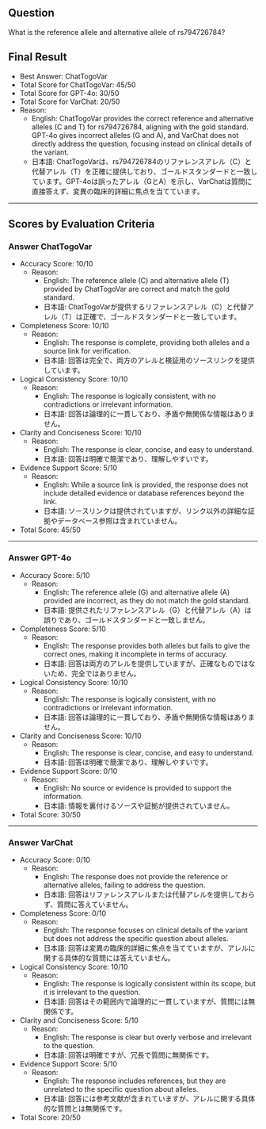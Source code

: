 ## Question

What is the reference allele and alternative allele of rs794726784?

## Final Result

- Best Answer: ChatTogoVar
- Total Score for ChatTogoVar: 45/50
- Total Score for GPT-4o: 30/50
- Total Score for VarChat: 20/50
- Reason:
  - English: ChatTogoVar provides the correct reference and alternative alleles (C and T) for rs794726784, aligning with the gold standard. GPT-4o gives incorrect alleles (G and A), and VarChat does not directly address the question, focusing instead on clinical details of the variant.
  - 日本語: ChatTogoVarは、rs794726784のリファレンスアレル（C）と代替アレル（T）を正確に提供しており、ゴールドスタンダードと一致しています。GPT-4oは誤ったアレル（GとA）を示し、VarChatは質問に直接答えず、変異の臨床的詳細に焦点を当てています。

---

## Scores by Evaluation Criteria

### Answer ChatTogoVar
- Accuracy Score: 10/10
  - Reason: 
    - English: The reference allele (C) and alternative allele (T) provided by ChatTogoVar are correct and match the gold standard.
    - 日本語: ChatTogoVarが提供するリファレンスアレル（C）と代替アレル（T）は正確で、ゴールドスタンダードと一致しています。
- Completeness Score: 10/10
  - Reason: 
    - English: The response is complete, providing both alleles and a source link for verification.
    - 日本語: 回答は完全で、両方のアレルと検証用のソースリンクを提供しています。
- Logical Consistency Score: 10/10
  - Reason: 
    - English: The response is logically consistent, with no contradictions or irrelevant information.
    - 日本語: 回答は論理的に一貫しており、矛盾や無関係な情報はありません。
- Clarity and Conciseness Score: 10/10
  - Reason: 
    - English: The response is clear, concise, and easy to understand.
    - 日本語: 回答は明確で簡潔であり、理解しやすいです。
- Evidence Support Score: 5/10
  - Reason: 
    - English: While a source link is provided, the response does not include detailed evidence or database references beyond the link.
    - 日本語: ソースリンクは提供されていますが、リンク以外の詳細な証拠やデータベース参照は含まれていません。
- Total Score: 45/50

---

### Answer GPT-4o
- Accuracy Score: 5/10
  - Reason: 
    - English: The reference allele (G) and alternative allele (A) provided are incorrect, as they do not match the gold standard.
    - 日本語: 提供されたリファレンスアレル（G）と代替アレル（A）は誤りであり、ゴールドスタンダードと一致しません。
- Completeness Score: 5/10
  - Reason: 
    - English: The response provides both alleles but fails to give the correct ones, making it incomplete in terms of accuracy.
    - 日本語: 回答は両方のアレルを提供していますが、正確なものではないため、完全ではありません。
- Logical Consistency Score: 10/10
  - Reason: 
    - English: The response is logically consistent, with no contradictions or irrelevant information.
    - 日本語: 回答は論理的に一貫しており、矛盾や無関係な情報はありません。
- Clarity and Conciseness Score: 10/10
  - Reason: 
    - English: The response is clear, concise, and easy to understand.
    - 日本語: 回答は明確で簡潔であり、理解しやすいです。
- Evidence Support Score: 0/10
  - Reason: 
    - English: No source or evidence is provided to support the information.
    - 日本語: 情報を裏付けるソースや証拠が提供されていません。
- Total Score: 30/50

---

### Answer VarChat
- Accuracy Score: 0/10
  - Reason: 
    - English: The response does not provide the reference or alternative alleles, failing to address the question.
    - 日本語: 回答はリファレンスアレルまたは代替アレルを提供しておらず、質問に答えていません。
- Completeness Score: 0/10
  - Reason: 
    - English: The response focuses on clinical details of the variant but does not address the specific question about alleles.
    - 日本語: 回答は変異の臨床的詳細に焦点を当てていますが、アレルに関する具体的な質問には答えていません。
- Logical Consistency Score: 10/10
  - Reason: 
    - English: The response is logically consistent within its scope, but it is irrelevant to the question.
    - 日本語: 回答はその範囲内で論理的に一貫していますが、質問には無関係です。
- Clarity and Conciseness Score: 5/10
  - Reason: 
    - English: The response is clear but overly verbose and irrelevant to the question.
    - 日本語: 回答は明確ですが、冗長で質問に無関係です。
- Evidence Support Score: 5/10
  - Reason: 
    - English: The response includes references, but they are unrelated to the specific question about alleles.
    - 日本語: 回答には参考文献が含まれていますが、アレルに関する具体的な質問とは無関係です。
- Total Score: 20/50